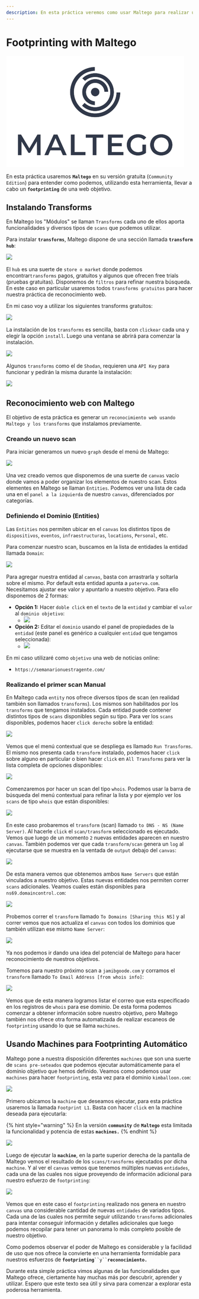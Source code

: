 ```yaml
---
description: En esta práctica veremos como usar Maltego para realizar un footprinting.
---
```


# Footprinting with Maltego

![](<../.gitbook/assets/image (72).png>)

En esta práctica usaremos **`Maltego`** en su versión gratuita (`Community Edition`) para entender como podemos, utilizando esta herramienta, llevar a cabo un **`footprinting`** de una web objetivo.

## Instalando Transforms

En Maltego los "Módulos" se llaman `Transforms` cada uno de ellos aporta funcionalidades y diversos tipos de `scans` que podemos utilizar.

Para instalar **`transforms`**, Maltego dispone de una sección llamada **`transform hub`**:

![](https://i.imgur.com/2jLKfOH.png)

El `hub` es una suerte de `store o market` donde podemos encontrar`transforms` pagos, gratuitos y algunos que ofrecen free trials (pruebas gratuitas). Disponemos de `filtros` para refinar nuestra búsqueda. En este caso en particular usaremos todos `transforms gratuitos` para hacer nuestra práctica de reconocimiento web.

En mi caso voy a utilizar los siguientes transforms gratuitos:

![](https://i.imgur.com/2WCbem9.png)

La instalación de los `transforms` es sencilla, basta con `clickear` cada una y elegir la opción `install`. Luego una ventana se abrirá para comenzar la instalación.

![](https://i.imgur.com/Zl42thC.png)

Algunos `transforms` como el de `Shodan`, requieren una `API Key` para funcionar y pedirán la misma durante la instalación:

![](https://i.imgur.com/tz71trn.png)

## Reconocimiento web con Maltego

El objetivo de esta práctica es generar un `reconocimiento web usando Maltego y los transforms` que instalamos previamente.

### Creando un nuevo scan

Para iniciar generamos un nuevo `graph` desde el menú de Maltego:

![](https://i.imgur.com/LQyXoPm.png)

Una vez creado vemos que disponemos de una suerte de `canvas` vacío donde vamos a poder organizar los elementos de nuestro scan. Estos elementes en Maltego se llaman `Entities`. Podemos ver una lista de cada una en el `panel a la izquierda` de nuestro `canvas`, diferenciados por categorías.

### Definiendo el Dominio (Entities)

Las `Entities` nos permiten ubicar en el `canvas` los distintos tipos de `dispositivos`, `eventos`, `infraestructuras`, `locations`, `Personal`, etc.

Para comenzar nuestro scan, buscamos en la lista de entidades la entidad llamada `Domain`:

![](https://i.imgur.com/ewAAXik.png)

Para agregar nuestra entidad al `canvas`, basta con arrastrarla y soltarla sobre el mismo. Por default esta entidad apunta a `paterva.com`. Necesitamos ajustar ese valor y apuntarlo a nuestro objetivo. Para ello disponemos de 2 formas:

* **Opción 1:** Hacer `doble click` en el `texto` de la `entidad` y cambiar el `valor` al `dominio objetivo`:
  * ![](https://i.imgur.com/d6OIkRN.png)
* **Opción 2:** Editar el `dominio` usando el panel de propiedades de la `entidad` (este panel es genérico a cualquier `entidad` que tengamos seleccionada):
  * ![](https://i.imgur.com/K4Nx6PL.png)

En mi caso utilizaré como `objetivo` una web de noticias online:

* `https://semanarionuestragente.com/`

### Realizando el primer scan Manual

En Maltego cada `entity` nos ofrece diversos tipos de scan (en realidad también son llamados `transforms`). Los mismos son habilitados por los `transforms` que tengamos instalados. Cada entidad puede contener distintos tipos de `scans` disponibles según su tipo. Para ver los `scans` disponibles, podemos hacer `click derecho` sobre la entidad:

![](https://i.imgur.com/mUCw5A4.png)

Vemos que el menú contextual que se despliega es llamado `Run Transforms`. El mismo nos presenta cada `transform` instalado, podemos hacer `click` sobre alguno en particular o bien hacer `click` en `All Transforms` para ver la lista completa de opciones disponibles:

![](https://i.imgur.com/s0EL8nJ.png)

Comenzaremos por hacer un scan del tipo `whois`. Podemos usar la barra de búsqueda del menú contextual para refinar la lista y por ejemplo ver los `scans` de tipo `whois` que están disponibles:

![](https://i.imgur.com/vSU6ymG.png)

En este caso probaremos el `transform` (scan) llamado `to DNS - NS (Name Server)`. Al hacerle `click` el `scan/transform` seleccionado es ejecutado. Vemos que luego de un momento `2` nuevas entidades aparecen en nuestro `canvas`. También podemos ver que cada `transform/scan` genera un `log` al ejecutarse que se muestra en la ventada de `output` debajo del `canvas`:

![](https://i.imgur.com/GMryuvF.png)

De esta manera vemos que obtenemos ambos `Name Servers` que están vinculados a nuestro objetivo. Estas nuevas entidades nos permiten correr `scans` adicionales. Veamos cuales están disponibles para `ns69.domaincontrol.com`:

![](https://i.imgur.com/6f5w3wZ.png)

Probemos correr el `transform` llamado `To Domains [Sharing this NS]` y al correr vemos que nos actualiza el `canvas` con todos los dominios que también utilizan ese mismo `Name Server`:

![](https://i.imgur.com/1cMuUgZ.png)

Ya nos podemos ir dando una idea del potencial de Maltego para hacer reconocimiento de nuestros objetivos.

Tomemos para nuestro próximo scan a `jamibgoode.com` y corramos el `transform` llamado `To Email Address [from whois info]`:

![](https://i.imgur.com/4tMGV8j.png)

Vemos que de esta manera logramos listar el correo que esta especificado en los registros de `whois` para ese dominio. De esta forma podemos comenzar a obtener información sobre nuestro objetivo, pero Maltego también nos ofrece otra forma automatizada de realizar escaneos de `footprinting` usando lo que se llama `machines`.

## Usando Machines para Footprinting Automático

Maltego pone a nuestra disposición diferentes `machines` que son una suerte de `scans pre-seteados` que podemos ejecutar automáticamente para el dominio objetivo que hemos definido. Veamos como podemos usar `machines` para hacer `footprinting`, esta vez para el dominio `kimballoon.com`:

![](https://i.imgur.com/QauHK22.png)

Primero ubicamos la `machine` que deseamos ejecutar, para esta práctica usaremos la llamada `Footprint L1`. Basta con hacer `click` en la machine deseada para ejecutarla:

{% hint style="warning" %}
En la versión **`community`** de **`Maltego`** esta limitada la funcionalidad y potencia de estas **`machines.`**
{% endhint %}

![](https://i.imgur.com/xb1uLqi.png)

Luego de ejecutar la **`machine`**, en la parte superior derecha de la pantalla de Maltego vemos el resultado de los `scans/transforms` ejecutados por dicha `machine`. Y al ver el `canvas` vemos que tenemos múltiples nuevas `entidades`, cada una de las cuales nos sigue proveyendo de información adicional para nuestro esfuerzo de `footprinting`:

![](https://i.imgur.com/etwMmj1.png)

Vemos que en este caso el `footprinting` realizado nos genera en nuestro `canvas` una considerable cantidad de nuevas `entidades` de variados tipos. Cada una de las cuales nos permite seguir utilizando `transforms` adicionales para intentar conseguir información y detalles adicionales que luego podemos recopilar para tener un panorama lo más completo posible de nuestro objetivo.

Como podemos observar el poder de Maltego es considerable y la facilidad de uso que nos ofrece la convierte en una herramienta formidable para nuestros esfuerzos de **`footprinting`**` ``y`` `**`reconocimiento.`**

Durante esta simple práctica vimos algunas de las funcionalidades que Maltego ofrece, ciertamente hay muchas más por descubrir, aprender y utilizar. Espero que este texto sea útil y sirva para comenzar a explorar esta poderosa herramienta.
